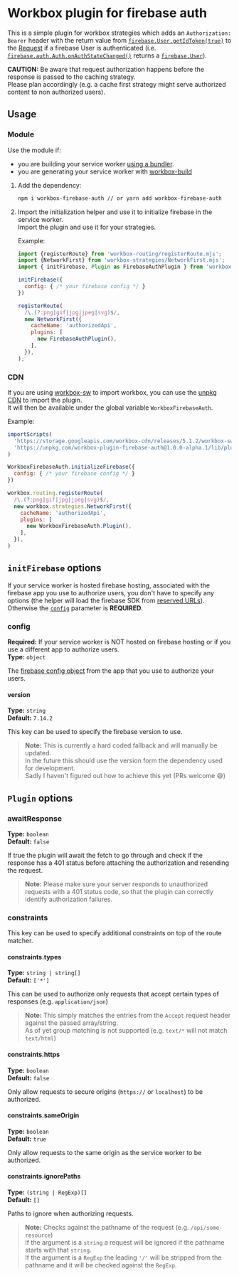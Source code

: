 # Workbox plugin for firebase auth

This is a simple plugin for workbox strategies which adds an `Authorization: Bearer` header with the return value from [`firebase.User.getIdToken(true)`](https://firebase.google.com/docs/reference/js/firebase.User#getidtoken) to the [Request](https://developer.mozilla.org/en-US/docs/Web/API/Request) if a firebase User is authenticated (i.e. [`firebase.auth.Auth.onAuthStateChanged()`](https://firebase.google.com/docs/reference/js/firebase.auth.Auth#onauthstatechanged) returns a [`firebase.User`](https://firebase.google.com/docs/reference/js/firebase.User)).

**CAUTION:** Be aware that request authorization happens before the response is passed to the caching strategy.  
Please plan accordingly (e.g. a cache first strategy might serve authorized content to non authorized users).

## Usage

### Module

Use the module if:

- you are building your service worker [using a bundler](https://developers.google.com/web/tools/workbox/guides/using-bundlers).
- you are generating your service worker with [workbox-build](https://developers.google.com/web/tools/workbox/modules/workbox-build)

1. Add the dependency:

   ```sh
   npm i workbox-firebase-auth // or yarn add workbox-firebase-auth
   ```

2. Import the initialization helper and use it to initialize firebase in the service worker.  
   Import the plugin and use it for your strategies.

   Example:

   ```js
   import {registerRoute} from 'workbox-routing/registerRoute.mjs';
   import {NetworkFirst} from 'workbox-strategies/NetworkFirst.mjs';
   import { initFirebase, Plugin as FirebaseAuthPlugin } from 'workbox-plugin-firebase-auth';

   initFirebase({
     config: { /* your firebase config */ }
   })

   registerRoute(
     /\.(?:png|gif|jpg|jpeg|svg)$/,
     new NetworkFirst({
       cacheName: 'authorizedApi',
       plugins: [
         new FirebaseAuthPlugin(),
       ],
     }),
   );
   ```

### CDN

If you are using [workbox-sw](https://developers.google.com/web/tools/workbox/modules/workbox-sw) to import workbox, you can use the [unpkg CDN](https://unpkg.com/) to import the plugin.  
It will then be available under the global variable `WorkboxFirebaseAuth`.

Example:

```js
importScripts(
  'https://storage.googleapis.com/workbox-cdn/releases/5.1.2/workbox-sw.js',
  'https://unpkg.com/workbox-plugin-firebase-auth@1.0.0-alpha.1/lib/plugin.umd.js'
)

WorkboxFirebaseAuth.initializeFirebase({
  config: { /* your firebase config */ }
})

workbox.routing.registerRoute(
  /\.(?:png|gif|jpg|jpeg|svg)$/,
  new workbox.strategies.NetworkFirst({
    cacheName: 'authorizedApi',
    plugins: [
      new WorkboxFirebaseAuth.Plugin(),
    ],
  }),
)
```

## `initFirebase` options

If your service worker is hosted firebase hosting, associated with the firebase app you use to authorize users, you don't have to specify any options (the helper will load the firebase SDK from [reserved URLs](https://firebase.google.com/docs/hosting/reserved-urls)).  
Otherwise the [`config`](#config) parameter is **REQUIRED**.

### config

**Required:** If your service worker is NOT hosted on firebase hosting or if you use a different app to authorize users.  
**Type:** `object`

The [firebase config object](https://firebase.google.com/docs/web/setup?authuser=0#config-object) from the app that you use to authorize your users.

#### version

**Type:** `string`  
**Default:** `7.14.2`

This key can be used to specify the firebase version to use.

> **Note:** This is currently a hard coded fallback and will manually be updated.  
> In the future this should use the version form the dependency used for development.  
> Sadly I haven't figured out how to achieve this yet (PRs welcome :sweat_smile:)

## `Plugin` options

### awaitResponse

**Type:** `boolean`  
**Default:** `false`

If true the plugin will await the fetch to go through and check if the response has a 401 status before attaching the authorization and resending the request.

> **Note:** Please make sure your server responds to unauthorized requests with a 401 status code, so that the plugin can correctly identify authorization failures.

### constraints

This key can be used to specify additional constraints on top of the route matcher.

#### constraints.types

**Type:** `string | string[]`  
**Default:** `['*']`

This can be used to authorize only requests that accept certain types of responses (e.g. `application/json`)

> **Note:** This simply matches the entries from the `Accept` request header against the passed array/string.  
> As of yet group matching is not supported (e.g. `text/*` will not match `text/html`)

#### constraints.https

**Type:** `boolean`  
**Default:** `false`

Only allow requests to secure origins (`https://` or `localhost`) to be authorized.

#### constraints.sameOrigin

**Type:** `boolean`  
**Default:** `true`

Only allow requests to the same origin as the service worker to be authorized.

#### constraints.ignorePaths

**Type:** `(string | RegExp)[]`  
**Default:** `[]`

Paths to ignore when authorizing requests.  

> **Note:** Checks against the pathname of the request (e.g. `/api/some-resource`)  
> If the argument is a `string` a request will be ignored if the pathname starts with that `string`.  
> If the argument is a `RegExp` the leading `'/'` will be stripped from the pathname and it will be checked against the `RegExp`.
